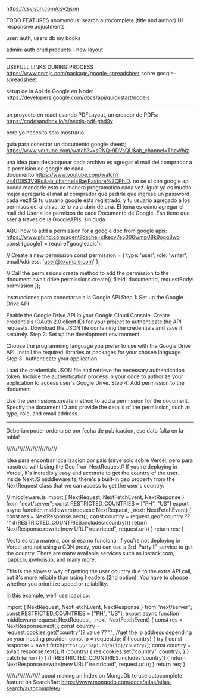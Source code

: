 https://csvjson.com/csv2json

TODO FEATURES
anonymous:
search autocomplete (title and author)
UI responsive adjustments


user:
auth, users db
my books

admin:
auth
crud products - new layout

--------

USEFULL LINKS DURING PROCESS
https://www.npmjs.com/package/google-spreadsheet  sobre google-spreadsheet

setup de la Api de Google en Node: https://developers.google.com/docs/api/quickstart/nodejs


---

un proyecto en react usando PDFLayout, un creador de PDFs: https://codesandbox.io/s/nextjs-pdf-ghd9v

pero yo necesito solo mostrarlo

guia para conectar un documento google sheet:; https://www.youtube.com/watch?v=sRNQ-9DVsQU&ab_channel=TheWhiz


una idea para desbloquear cada archivo es agregar el mail del comprador a la permision de google de cada documento:https://www.youtube.com/watch?v=4fDllS3V9Ro&ab_channel=RayPastore%2CPh.D.
no se si con google api pueda mandarle esto de manera programatica cada vez. Igual ya es mucho mejor agregarle el mail al comprador que pedirle que ingrese un password cada vez!!
Si tu usuario google esta registrado, y tu usuario agregado a los permisos del archivo, te lo va a abrir de una. El tema es cómo agregar el mail del User a los permisos de cada Documento de Google. Eso tiene que saer a traves de la GoogleAPis, sin duda


AQUI how to add a permission for a google doc from google apis:
https://www.phind.com/agent?cache=clkexy7e5006wmp08k9ogq8wo
const {google} = require('googleapis');

// Create a new permission
const permission = {
    type: 'user',
    role: 'writer',
    emailAddress: 'user@example.com'
};

// Call the permissions.create method to add the permission to the document
await drive.permissions.create({
    fileId: documentId,
    requestBody: permission
});

Instrucciones para conectarse a la Google APi
Step 1: Set up the Google Drive API

Enable the Google Drive API in your Google Cloud Console.
Create credentials (OAuth 2.0 client ID) for your project to authenticate the API requests.
Download the JSON file containing the credentials and save it securely.
Step 2: Set up the development environment

Choose the programming language you prefer to use with the Google Drive API.
Install the required libraries or packages for your chosen language.
Step 3: Authenticate your application

Load the credentials JSON file and retrieve the necessary authentication token.
Include the authentication process in your code to authorize your application to access user's Google Drive.
Step 4: Add permission to the document

Use the permissions.create method to add a permission for the document.
Specify the document ID and provide the details of the permission, such as type, role, and email address.

---------
     
Deberian poder ordenarse por fecha de publicacion, ese dato falta en la tabla!

///////////////////////////

Idea para encontrar localizacion por pais (sirve solo sobre Vercel, pero para nosotros va!)
Using the Geo from NextRequest#
If you're deploying in Vercel, it's incredibly easy and accurate to get the country of the user. Inside NextJS middleware.ts, there's a built-in geo property from the NextRequest class that we can access to get the user's country:

// middleware.ts
import { NextRequest, NextFetchEvent, NextResponse } from "next/server";
const RESTRICTED_COUNTRIES = ["PH", "US"]
export async function middleware(request: NextRequest, _next: NextFetchEvent) {
  const res = NextResponse.next();
  const country = request.geo?.country ?? ""
  if(RESTRICTED_COUNTRIES.includes(country)){
    return NextResponse.rewrite(new URL("/restricted", request.url))
  }
  return res;
}

//esta es otra manera, por si esa no funciona:
If you're not deploying in Vercel and not using a CDN proxy, you can use a 3rd-Party IP service to get the country. There are many available services such as ipstack.com, ipapi.co, ipwhois.io, and many more.

This is the slowest way of getting the user country due to the extra API call, but it's more reliable than using headers (2nd option). You have to choose whether you prioritize speed or reliability.

In this example, we'll use ipapi.co:

import { NextRequest, NextFetchEvent, NextResponse } from "next/server";
const RESTRICTED_COUNTRIES = ["PH", "US"];
export async function middleware(request: NextRequest, _next: NextFetchEvent) {
  const res = NextResponse.next();
  const country = request.cookies.get("country")?.value ?? "";
  //get the ip address depending on your hosting provider.
  const ip = request.ip;
  if (!country) {
    try {
      const response = await fetch(`https://ipapi.co/${ip}/country/`);
      const country = await response.text();
      if (country) {
        res.cookies.set("country", country);
      }
    } catch (error) {}
  }
  if (RESTRICTED_COUNTRIES.includes(country)) {
    return NextResponse.rewrite(new URL("/restricted", request.url));
  }
  return res;
}

//////////////////
about making an Index on MongoDb to use autocomplete feature on SearchBar:
https://www.mongodb.com/docs/atlas/atlas-search/autocomplete/